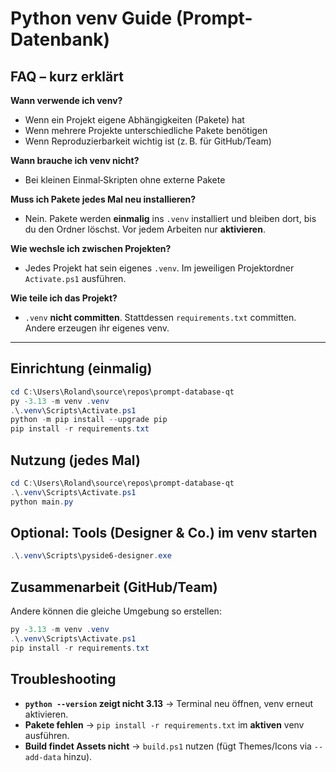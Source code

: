 # Python venv Guide (Prompt-Datenbank)

## FAQ – kurz erklärt
**Wann verwende ich venv?**  
- Wenn ein Projekt eigene Abhängigkeiten (Pakete) hat  
- Wenn mehrere Projekte unterschiedliche Pakete benötigen  
- Wenn Reproduzierbarkeit wichtig ist (z. B. für GitHub/Team)

**Wann brauche ich venv nicht?**  
- Bei kleinen Einmal‑Skripten ohne externe Pakete

**Muss ich Pakete jedes Mal neu installieren?**  
- Nein. Pakete werden **einmalig** ins `.venv` installiert und bleiben dort,
  bis du den Ordner löschst. Vor jedem Arbeiten nur **aktivieren**.

**Wie wechsle ich zwischen Projekten?**  
- Jedes Projekt hat sein eigenes `.venv`. Im jeweiligen Projektordner `Activate.ps1` ausführen.

**Wie teile ich das Projekt?**  
- `.venv` **nicht committen**. Stattdessen `requirements.txt` committen. Andere erzeugen ihr eigenes venv.

---

## Einrichtung (einmalig)
```powershell
cd C:\Users\Roland\source\repos\prompt-database-qt
py -3.13 -m venv .venv
.\.venv\Scripts\Activate.ps1
python -m pip install --upgrade pip
pip install -r requirements.txt
```

## Nutzung (jedes Mal)
```powershell
cd C:\Users\Roland\source\repos\prompt-database-qt
.\.venv\Scripts\Activate.ps1
python main.py
```

## Optional: Tools (Designer & Co.) im venv starten
```powershell
.\.venv\Scripts\pyside6-designer.exe
```

## Zusammenarbeit (GitHub/Team)
Andere können die gleiche Umgebung so erstellen:
```powershell
py -3.13 -m venv .venv
.\.venv\Scripts\Activate.ps1
pip install -r requirements.txt
```

## Troubleshooting
- **`python --version` zeigt nicht 3.13** → Terminal neu öffnen, venv erneut aktivieren.
- **Pakete fehlen** → `pip install -r requirements.txt` im **aktiven** venv ausführen.
- **Build findet Assets nicht** → `build.ps1` nutzen (fügt Themes/Icons via `--add-data` hinzu).
